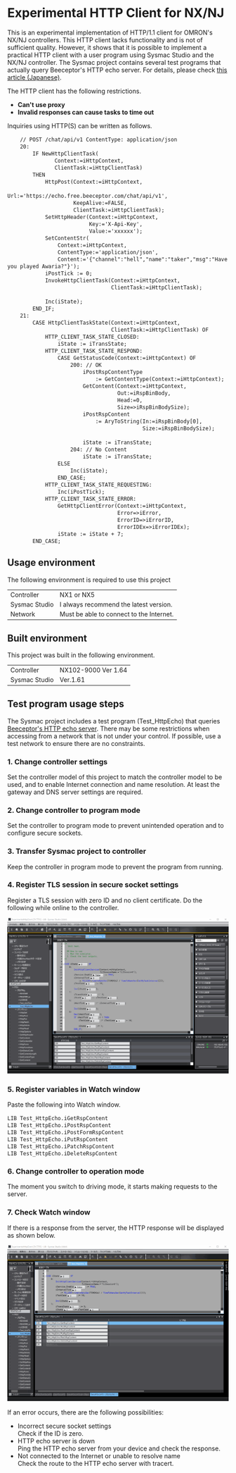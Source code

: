 <!--
# Experimental HttpClient for NX/NJ
これは、OMRON社のNX/NJコントローラ向けのHTTP/1.1クライアントの試験実装です。このHTTPクライアントは機能に不足があり、品質も十分ではありません。しかし、Sysmac StudioとNX/NJコントローラにおいて、実用的なHTTPクライアントをユーザープログラムで実装可能であることを示すものです。Sysmacプロジェクトはいくつかのテストプログラムを含み、実際にBeeceptorのHTTPエコーサーバへ問い合わせを行います。詳細は、[この記事](https://zenn.dev/kitam/articles/125abd8e5a1e9f)を確認してください。

HTTPクライアントには以下の制約があります。

* プロキシを使用できない
* 不正なレスポンスによってタスクがタイムオーバーする可能性がある

HTTP(S)による問い合わせは以下のように記述できます。

```iecsst
    // POST /chat/api/v1 ContentType: application/json
    20:
        IF NewHttpClientTask(
               Context:=iHttpContext,
               ClientTask:=iHttpClientTask)
        THEN
            HttpPost(Context:=iHttpContext,
                     Url:='https://echo.free.beeceptor.com/chat/api/v1',
                     KeepAlive:=FALSE,
                     ClientTask:=iHttpClientTask);
            SetHttpHeader(Context:=iHttpContext,
                          Key:='X-Api-Key',
                          Value:='xxxxxx');
            SetContentStr(Context:=iHttpContext,
                          ContentType:='application/json',
                          Content:='{"channel":"hell","name":"taker","msg":"Have you played Awaria?"}');
            iPostTick := 0;
            InvokeHttpClientTask(Context:=iHttpContext,
                                 ClientTask:=iHttpClientTask);
            
            Inc(iState);
        END_IF;
    21:
        CASE HttpClientTaskState(Context:=iHttpContext,
                                 ClientTask:=iHttpClientTask) OF
            HTTP_CLIENT_TASK_STATE_CLOSED:
                iState := iTransState;
            HTTP_CLIENT_TASK_STATE_RESPOND:
                CASE GetStatusCode(Context:=iHttpContext) OF
                    200: // OK
                        iPostRspContentType
                            := GetContentType(Context:=iHttpContext); 
                        GetContent(Context:=iHttpContext,
                                   Out:=iRspBinBody,
                                   Head:=0,
                                   Size=>iRspBinBodySize);
                        iPostRspContent
                            := AryToString(In:=iRspBinBody[0],
                                           Size:=iRspBinBodySize);
                        
                        iState := iTransState;
                    204: // No Content
                        iState := iTransState;
                ELSE
                    Inc(iState);
                END_CASE;
            HTTP_CLIENT_TASK_STATE_REQUESTING:
                Inc(iPostTick);
            HTTP_CLIENT_TASK_STATE_ERROR:
                GetHttpClientError(Context:=iHttpContext,
                                   Error=>iError,
                                   ErrorID=>iErrorID,
                                   ErrorIDEx=>iErrorIDEx);
                iState := iState + 7;
        END_CASE;
```
-->
# Experimental HTTP Client for NX/NJ
This is an experimental implementation of HTTP/1.1 client for OMRON's NX/NJ controllers. This HTTP client lacks functionality and is not of sufficient quality. However, it shows that it is possible to implement a practical HTTP client with a user program using Sysmac Studio and the NX/NJ controller. The Sysmac project contains several test programs that actually query Beeceptor's HTTP echo server. For details, please check [this article (Japanese)](https://zenn.dev/kitam/articles/125abd8e5a1e9f). 

The HTTP client has the following restrictions.

* **Can't use proxy**
* **Invalid responses can cause tasks to time out**

Inquiries using HTTP(S) can be written as follows.

```iecst
    // POST /chat/api/v1 ContentType: application/json
    20:
        IF NewHttpClientTask(
               Context:=iHttpContext,
               ClientTask:=iHttpClientTask)
        THEN
            HttpPost(Context:=iHttpContext,
                     Url:='https://echo.free.beeceptor.com/chat/api/v1',
                     KeepAlive:=FALSE,
                     ClientTask:=iHttpClientTask);
            SetHttpHeader(Context:=iHttpContext,
                          Key:='X-Api-Key',
                          Value:='xxxxxx');
            SetContentStr(
                Context:=iHttpContext,
                ContentType:='application/json',
                Content:='{"channel":"hell","name":"taker","msg":"Have you played Awaria?"}');
            iPostTick := 0;
            InvokeHttpClientTask(Context:=iHttpContext,
                                 ClientTask:=iHttpClientTask);
            
            Inc(iState);
        END_IF;
    21:
        CASE HttpClientTaskState(Context:=iHttpContext,
                                 ClientTask:=iHttpClientTask) OF
            HTTP_CLIENT_TASK_STATE_CLOSED:
                iState := iTransState;
            HTTP_CLIENT_TASK_STATE_RESPOND:
                CASE GetStatusCode(Context:=iHttpContext) OF
                    200: // OK
                        iPostRspContentType
                            := GetContentType(Context:=iHttpContext); 
                        GetContent(Context:=iHttpContext,
                                   Out:=iRspBinBody,
                                   Head:=0,
                                   Size=>iRspBinBodySize);
                        iPostRspContent
                            := AryToString(In:=iRspBinBody[0],
                                           Size:=iRspBinBodySize);
                        
                        iState := iTransState;
                    204: // No Content
                        iState := iTransState;
                ELSE
                    Inc(iState);
                END_CASE;
            HTTP_CLIENT_TASK_STATE_REQUESTING:
                Inc(iPostTick);
            HTTP_CLIENT_TASK_STATE_ERROR:
                GetHttpClientError(Context:=iHttpContext,
                                   Error=>iError,
                                   ErrorID=>iErrorID,
                                   ErrorIDEx=>iErrorIDEx);
                iState := iState + 7;
        END_CASE;
```
<!--
# 使用環境
このプロジェクトの使用には、次の環境が必要です。

|||
|-|-|
|コントローラ|NX1またはNX5|
|Sysmac Studio|最新版を推奨します。|
|ネットワーク|インターネット接続が可能であること。|
-->
## Usage environment
The following environment is required to use this project

|||
|-|-|
|Controller|NX1 or NX5|
|Sysmac Studio|I always recommend the latest version.|
|Network|Must be able to connect to the Internet.|
<!--
# 構築した環境
このプロジェクトは、次の環境で構築しました。

|||
|-|-|
|コントローラ|NX102-9000 Ver 1.64|
|Sysmac Studio|Ver.1.61|
-->
## Built environment
This project was built in the following environment.

|||
|-|-|
|Controller|NX102-9000 Ver 1.64|
|Sysmac Studio|Ver.1.61|
<!--
# テストプログラムの使用手順
Sysmacプロジェクトは、BeeceptorのHTTPエコーサーバへの問い合わせを行うテストプログラム(Test_HttpEcho)を含んでいます。自身の管理下にないネットワークからアクセスする場合、何らかの制約がある可能性があります。可能であれば、制約がないことを確認できるテスト用のネットワークを使用します。

### 1. コントローラ設定を変更
このプロジェクトのコントローラ型式を使用するコントローラの型式に合わせ、インターネット接続と名前解決ができるように設定します。少なくともゲートウェイとDNSサーバの設定が必要です。

### 2. コントローラをプログラムモードに変更
コントローラの意図しない動作の防止、セキュアソケット設定のためにプログラムモードにします。

### 3. Sysmacプロジェクトをコントローラに転送
プログラムが動作しないよう、コントローラはプログラムモードを維持してください。

### 4. セキュアソケット設定にTLSセッションを登録
IDがゼロでクライアント証明書の無いTLSセッションを登録します。コントローラにオンラインした状態で以下のように行います。

![セキュアソケット設定でのTLSセッションの登録](./images/set-secure-socket.gif)

### 5. ウォッチウィンドウに変数を登録
以下をウォッチウィンドウに貼り付けます。

```
LIB	Test_HttpEcho.iGetRspContent
LIB	Test_HttpEcho.iPostRspContent
LIB	Test_HttpEcho.iPostFormRspContent
LIB	Test_HttpEcho.iPutRspContent
LIB	Test_HttpEcho.iPatchRspContent
LIB	Test_HttpEcho.iDeleteRspContent
```

### 6. コントローラを運転モードに変更
運転モードに切り替えた瞬間から、サーバへのリクエストを開始します。

### 7. ウォッチウィンドウを確認
サーバからの応答があれば、以下のようにHTTPレスポンスが表示されます。

![ウォッチウィンドウによるHTTPエコーサーバからのレスポンスのモニタ](./images/monitor-http-echo.gif)
-->
## Test program usage steps
The Sysmac project includes a test program (Test_HttpEcho) that queries [Beeceptor's HTTP echo server](https://beeceptor.com/resources/http-echo/). There may be some restrictions when accessing from a network that is not under your control. If possible, use a test network to ensure there are no constraints.

### 1. Change controller settings
Set the controller model of this project to match the controller model to be used, and to enable Internet connection and name resolution. At least the gateway and DNS server settings are required.

### 2. Change controller to program mode
Set the controller to program mode to prevent unintended operation and to configure secure sockets.

### 3. Transfer Sysmac project to controller
Keep the controller in program mode to prevent the program from running.

### 4. Register TLS session in secure socket settings
Register a TLS session with zero ID and no client certificate. Do the following while online to the controller.

![Registering a TLS session in a secure socket configuration](./images/set-secure-socket.gif)

### 5. Register variables in Watch window
Paste the following into Watch window.

```
LIB	Test_HttpEcho.iGetRspContent
LIB	Test_HttpEcho.iPostRspContent
LIB	Test_HttpEcho.iPostFormRspContent
LIB	Test_HttpEcho.iPutRspContent
LIB	Test_HttpEcho.iPatchRspContent
LIB	Test_HttpEcho.iDeleteRspContent
```

### 6. Change controller to operation mode
The moment you switch to driving mode, it starts making requests to the server.

### 7. Check Watch window
If there is a response from the server, the HTTP response will be displayed as shown below.

![Monitoring responses from HTTP echo servers using Watch window](./images/monitor-http-echo.gif)

If an error occurs, there are the following possibilities: 

* Incorrect secure socket settings   
  Check if the ID is zero.
* HTTP echo server is down   
  Ping the HTTP echo server from your device and check the response.
* Not connected to the Internet or unable to resolve name   
  Check the route to the HTTP echo server with tracert.
